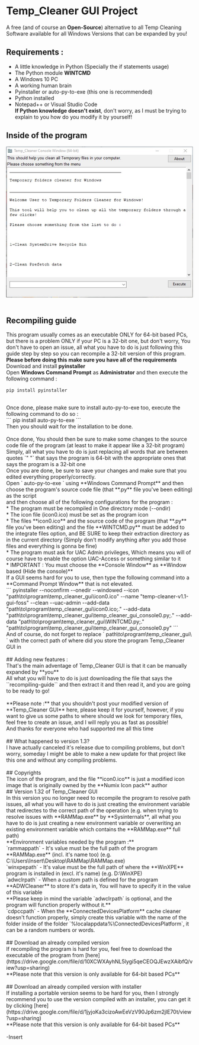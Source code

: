 # Temp_Cleaner GUI Project
A free (and of course an **Open-Source**) alternative to all Temp Cleaning Software available for all Windows Versions that can be expanded by you!<br/>
## Requirements : <br/>
* A little knowledge in Python (Specially the if statements usage) <br/>
* The Python module **WINTCMD** <br/>
* A Windows 10 PC <br/>
* A working human brain <br/>
* Pyinstaller or auto-py-to-exe (this one is recommended) <br/>
* Python installed <br/>
* Notepad++ or Visual Studio Code <br/>
**If Python knowledge doesn't exist**, don't worry, as I must be trying to explain to you how do you modify it by yourself! <br/>
## Inside of the program <br/>
![A screenshot of the inside of the program Temp_Cleaner GUI](https://github.com/InsertX2k/temp_cleaner_gui/blob/main/.readme.files/temp_cleaner_gui.inside_ss.jpg?raw=true) <br/>
<br/>
## Recompiling guide <br/>
This program usually comes as an executable ONLY for 64-bit based PCs, but there is a problem ONLY if your PC is a 32-bit one, but don't worry, You don't have to open an issue, all what you have to do is just following this guide step by step so you can recompile a 32-bit version of this program. <br/>
**Please before doing this make sure you have all of the requirements** <br/>
Download and install **pyinstaller** <br/>
Open **Windows Command Prompt** as **Administrator** and then execute the following command : <br/>
```
pip install pyinstaller
``` 
<br/>
Once done, please make sure to install auto-py-to-exe too, execute the following command to do so : <br/>
```
pip install auto-py-to-exe
```
<br/>
Then you should wait for the installation to be done. <br/>
<br/>
Once done, You should then be sure to make some changes to the source code file of the program (at least to make it appear like a 32-bit program) <br/>
Simply, all what you have to do is just replacing all words that are between quotes `" "` that says the program is 64-bit with the appropriate ones that says the program is a 32-bit one <br/>
Once you are done, be sure to save your changes and make sure that you edited everything properly/correctly. <br/>
Open ` auto-py-to-exe ` using **Windows Command Prompt** and then choose the program's source code file (that **.py** file you've been editing) as the script <br/>
and then choose all of the following configurations for the program : <br/>
* The program must be recompiled in One directory mode (--ondir) <br/>
* The icon file (icon0.ico) must be set as the program icon <br/>
* The files **icon0.ico** and the source code of the program (that **.py** file you've been editing) and the file **WINTCMD.py** must be added to the integrate files option, and BE SURE to keep their extraction directory as in the current directory (Simply don't modify anything after you add those files and everything is gonna be fine) <br/>
* The program must ask for UAC Admin privileges, Which means you will of course have to enable the option UAC-Access or something similar to it <br/>
* IMPORTANT : You must choose the **Console Window** as **Window based (Hide the console)** <br/>
If a GUI seems hard for you to use, then type the following command into a **Command Prompt Window** that is not elevated. <br/>
```
pyinstaller --noconfirm --onedir --windowed --icon "path\to\program\temp_cleaner_gui\icon0.ico" --name "temp-cleaner-v1.1-gui-foss" --clean --uac-admin --add-data "path\to\program\temp_cleaner_gui\icon0.ico;." --add-data "path\to\program\temp_cleaner_gui\temp_cleaner_gui_console0.py;." --add-data "path\to\program\temp_cleaner_gui\WINTCMD.py;."  "path\to\program\temp_cleaner_gui\temp_cleaner_gui_console0.py"
```
<br/>
And of course, do not forget to replace ` path\to\program\temp_cleaner_gui\ ` with the correct path of where did you store the program Temp_Cleaner GUI in  <br/>
<br/>
## Adding new features : <br/>
That's the main adventage of Temp_Cleaner GUI is that it can be manually expanded by **you** <br/>
All what you will have to do is just downloading the file that says the ``recompiling-guide`` and then extract it and then read it, and you are going to be ready to go! <br/>
<br/>
**Please note :** that you shouldn't post your modified version of **Temp_Cleaner GUI** here, please keep it for yourself, however, if you want to give us some paths to where should we look for temporary files, feel free to create an issue, and I will reply you as fast as possible! <br/>
And thanks for everyone who had supported me all this time <br/>
<br/>
## What happened to version 1.3? <br/>
I have actually canceled it's release due to compiling problems, but don't worry, someday I might be able to make a new update for that project like this one and without any compiling problems. <br/>
<br/>
## Copyrights <br/>
The icon of the program, and the file **icon0.ico** is just a modified icon image that is originally owned by the **Numix Icon pack** author
<br/>
## Version 1.32 of Temp_Cleaner GUI <br/>
In this version you no longer need to recompile the program to resolve path issues, all what you will have to do is just creating the environment variable that redirectes to the correct path of the operation (e.g. when trying to resolve issues with **RAMMap.exe** by **Sysinternals**, all what you have to do is just creating a new environment variable or overwriting an existing environment variable which contains the **RAMMap.exe** full path) <br/>
**Environment variables needed by the program :** <br/>
`rammappath` - It's value must be the full path of the program **RAMMap.exe** (incl. it's name too) (e.g. C:\Users\Insert\Desktop\RAMMap\RAMMap.exe) <br/>
`winxpepath` - It's value must be the full path of where the **WinXPE** program is installed in (excl. it's name) (e.g. D:\WinXPE) <br/>
`adwclrpath` - When a custom path is defined for the program **ADWCleaner** to store it's data in, You will have to specify it in the value of this variable <br/>
**Please keep in mind the variable `adwclrpath` is optional, and the program will function properly without it.** <br/>
`cdpccpath` - When the **ConnectedDevicesPlatform** cache cleaner doesn't function properly, simply create this variable with the name of the folder inside of the folder `%localappdata%\ConnectedDevicesPlatform`, it can be a random numbers or words. <br/>
<br/>
## Download an already compiled version <br/>
If recompiling the program is hard for you, feel free to download the executable of the program from [here](https://drive.google.com/file/d/10XCWXAyhNL5lygi5qeCEOQJEwzXAibfQ/view?usp=sharing) <br/>
**Please note that this version is only available for 64-bit based PCs** <br/>
<br/>
## Download an already compiled version with installer <br/>
If installing a portable version seems to be hard for you, then I strongly recommend you to use the version compiled with an installer, you can get it by clicking [here](https://drive.google.com/file/d/1jyjoKa3cizoAwEeVzV90Jp6zm2jlE70t/view?usp=sharing) <br/>
**Please note that this version is only available for 64-bit based PCs** <br/>
<br/>
-Insert
